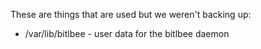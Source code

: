 These are things that are used but we weren't backing up:

* /var/lib/bitlbee - user data for the bitlbee daemon
